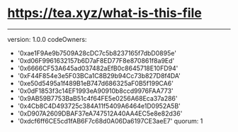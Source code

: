 # https://tea.xyz/what-is-this-file
---
version: 1.0.0
codeOwners:
  - '0xae1F9Ae9b7509A28cDC7c5b8237165f7dbD0895e'
  - '0xd06F9961632157b6D7aF8ED77F8e870861f8a9Ed'
  - '0x6666CF53A645ad037482aEfB0c8645718E10FD94'
  - '0xF44F854e3e5F03BCa1C8B29b94Cc73b827D8f4DA'
  - '0xe50d5495a1f489B1eB747d686325aF0B5f199CA6'
  - '0x0dF1853f3c14EF1993eA90910b8ccd9976FAA773'
  - '0x9AB59B7753BaB51c4f64FE5e0256A68Eca37a286'
  - '0x4Cb8C4D493725c384A11f5409A6464e1D0952A5B'
  - '0xD907A2609DBAF37eA747512A40AA4EC5e8e82d36'
  - '0xdcf6ff6CE5cd1fAB6F7c68d0A06Da6197CE3aeE7'
quorum: 1
